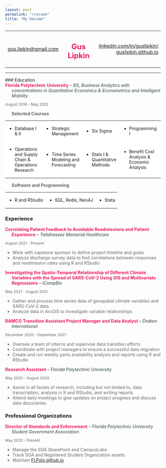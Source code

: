 ```yaml
---
layout: post
permalink: "/resume"
title: "My Résumé"
---
```


<style>
	#center { width: 70%; }
	.noBorder { border:none !important; }
	.container {
		display: flex;
	}
	.column {
    	flex: 1;
}
</style>

<table cellspacing="0" cellpadding="0" style="border-collapse: collapse; border: none;">
    <tr>
        <td class="noBorder"><a href="mailto:gus.lipkin@gmail.com">gus.lipkin@gmail.com</a></td>
        <td class="noBorder"><center><h2 style="color:#e91d63">Gus Lipkin</h2></center></td>
        <td style="text-align: right;" class="noBorder">
        	<a href="https://linkedin.com/in/guslipkin/">linkedin.com/in/guslipkin/</a>
        	<br>
        	<a href="https://guslipkin.github.io">guslipkin.github.io</a>
        </td>
    </tr>
</table>
<hr>
### Education
<div style="text-indent: -1.5em; padding-left: 1.5em;">
	<span style="color:#e91d63"><b>Florida Polytechnic University</b></span>
	<span style="color:#2e4440"><em> – BS, Business Analytics with concentrations in Quantitative Economics & Econometrics and Intelligent Mobility</em></span>
</div>
<p style="color:#666666; font-size: 12px;">August 2018 - May 2022</p>
<p style="text-indent: 1.5em; font-size: 14px; color: #666666;"><b>Selected Courses</b></p>

<table cellspacing="0" cellpadding="0" style="border-collapse: collapse; border: none; padding: 0; margin: 0; font-size: 14px;">
    <tr style="background-color: #FFFFFF;">
        <td class="noBorder"><ul><li>Database I & II</li></ul></td>
        <td class="noBorder"><ul><li>Strategic Management</li></ul></td>
        <td class="noBorder"><ul><li>Six Sigma</li></ul></td>
        <td class="noBorder"><ul><li>Programming I</li></ul></td>
    </tr>
    <tr style="background-color: #FFFFFF;">
        <td class="noBorder"><ul><li>Operations and Supply Chain & Operations Research</li></ul></td>
        <td class="noBorder"><ul><li>Time Series Modeling and Forecasting</li></ul></td>
        <td class="noBorder"><ul><li>Stats I & Quantitative Methods</li></ul></td>
        <td class="noBorder"><ul><li>Benefit Cost Analysis & Economic Analysis</li></ul></td>
    </tr>
</table>
<p style="text-indent: 1.5em; font-size: 14px; color: #666666;"><b>Software and Programming</b></p>
<table cellspacing="0" cellpadding="0" style="border-collapse: collapse; border: none; padding: 0; margin: 0; font-size: 14px;">
    <tr style="background-color: #FFFFFF;">
        <td class="noBorder"><ul><li>R and RStudio</li></ul></td>
        <td class="noBorder"><ul><li>SQL, Redis, Neo4J</li></ul></td>
        <td class="noBorder"><ul><li>Stata</li></ul></td>
    </tr>
</table>

### Experience
<div style="text-indent: -1.5em; padding-left: 1.5em;">
	<span style="color:#e91d63"><b>Correlating Patient Feedback to Avoidable Readmissions and Patient Experience</b></span>
	<span style="color:#2e4440"><em> – Tallahassee Memorial Healthcare</em></span>
</div>
<p style="color:#666666; font-size: 12px;">August 2021 - Present</p>
<ul style="font-size: 14px; color:#666666;">
	<li>Work with capstone sponsor to define project timeline and goals</li>
	<li>Analyze discharge survey data to find correlations between responses and readmission rates using R and RStudio</li>
</ul>

<div style="text-indent: -1.5em; padding-left: 1.5em;">
	<span style="color:#e91d63"><b>Investigating the Spatio-Temporal Relationship of Different Climate Variables with the Spread of SARS-CoV-2 Using GIS and Multivariate Regressions</b></span>
	<span style="color:#2e4440"><em> – iCompBio</em></span>
</div>
<p style="color:#666666; font-size: 12px;">May 2021 - August 2021</p>
<ul style="font-size: 14px; color:#666666;">
	<li>Gather and process time series data of geospatial climate variables and SARS-CoV-2 data</li>
	<li>Analyze data in ArcGIS to investigate variable relationships</li>
</ul>

<div style="text-indent: -1.5em; padding-left: 1.5em;">
	<span style="color:#e91d63"><b>RAMCO Transition Assistant Project Manager and Data Analyst</b></span>
	<span style="color:#2e4440"><em> – Draken International</em></span>
</div>
<p style="color:#666666; font-size: 12px;">December 2020 - September 2021</p>
<ul style="font-size: 14px; color:#666666;">
	<li>Oversee a team of interns and supervise data transition efforts</li>
	<li>Coordinate with project managers to ensure a successful data migration</li>
	<li>Create and run weekly parts availability analysis and reports using R and RStudio</li>
</ul>

<div style="text-indent: -1.5em; padding-left: 1.5em;">
	<span style="color:#e91d63"><b>Research Assistant</b></span>
	<span style="color:#2e4440"><em> – Florida Polytechnic University</em></span>
</div>
<p style="color:#666666; font-size: 12px;">May 2020 - August 2020</p>
<ul style="font-size: 14px; color:#666666;">
	<li>Assist in all facets of research, including but not limited to, data transcription, analysis in R and RStudio, and writing reports</li>
	<li>Attend daily meetings to give updates on project progress and discuss data discoveries</li>
</ul>

### Professional Organizations
<div style="text-indent: -1.5em; padding-left: 1.5em;">
	<span style="color:#e91d63"><b>Director of Standards and Enforcement</b></span>
	<span style="color:#2e4440"><em> – Florida Polytechnic University Student Government Association</em></span>
</div>
<p style="color:#666666; font-size: 12px;">May 2020 - Present</p>
<ul style="font-size: 14px; color:#666666;">
	<li>Manage the SGA SharePoint and CampusLabs</li>
	<li>Track SGA and Registered Student Organization assets</li>
	<li>Maintain <a href="https:flpolysga.github.io">FLPoly.github.io</a></li>
</ul>
